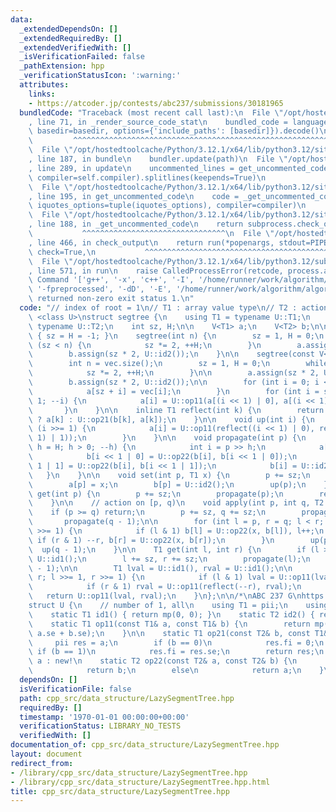 ```yaml
---
data:
  _extendedDependsOn: []
  _extendedRequiredBy: []
  _extendedVerifiedWith: []
  _isVerificationFailed: false
  _pathExtension: hpp
  _verificationStatusIcon: ':warning:'
  attributes:
    links:
    - https://atcoder.jp/contests/abc237/submissions/30181965
  bundledCode: "Traceback (most recent call last):\n  File \"/opt/hostedtoolcache/Python/3.12.1/x64/lib/python3.12/site-packages/onlinejudge_verify/documentation/build.py\"\
    , line 71, in _render_source_code_stat\n    bundled_code = language.bundle(stat.path,\
    \ basedir=basedir, options={'include_paths': [basedir]}).decode()\n          \
    \         ^^^^^^^^^^^^^^^^^^^^^^^^^^^^^^^^^^^^^^^^^^^^^^^^^^^^^^^^^^^^^^^^^^^^^^^^^^^^^^^^^\n\
    \  File \"/opt/hostedtoolcache/Python/3.12.1/x64/lib/python3.12/site-packages/onlinejudge_verify/languages/cplusplus.py\"\
    , line 187, in bundle\n    bundler.update(path)\n  File \"/opt/hostedtoolcache/Python/3.12.1/x64/lib/python3.12/site-packages/onlinejudge_verify/languages/cplusplus_bundle.py\"\
    , line 289, in update\n    uncommented_lines = get_uncommented_code(path, iquotes=self.iquotes,\
    \ compiler=self.compiler).splitlines(keepends=True)\n                        ^^^^^^^^^^^^^^^^^^^^^^^^^^^^^^^^^^^^^^^^^^^^^^^^^^^^^^^^^^^^^^^^^^^^^^^^\n\
    \  File \"/opt/hostedtoolcache/Python/3.12.1/x64/lib/python3.12/site-packages/onlinejudge_verify/languages/cplusplus_bundle.py\"\
    , line 195, in get_uncommented_code\n    code = _get_uncommented_code(path.resolve(),\
    \ iquotes_options=tuple(iquotes_options), compiler=compiler)\n           ^^^^^^^^^^^^^^^^^^^^^^^^^^^^^^^^^^^^^^^^^^^^^^^^^^^^^^^^^^^^^^^^^^^^^^^^^^^^^^^^^^^^^^^^^^^^^^^^\n\
    \  File \"/opt/hostedtoolcache/Python/3.12.1/x64/lib/python3.12/site-packages/onlinejudge_verify/languages/cplusplus_bundle.py\"\
    , line 188, in _get_uncommented_code\n    return subprocess.check_output(command)\n\
    \           ^^^^^^^^^^^^^^^^^^^^^^^^^^^^^^^^\n  File \"/opt/hostedtoolcache/Python/3.12.1/x64/lib/python3.12/subprocess.py\"\
    , line 466, in check_output\n    return run(*popenargs, stdout=PIPE, timeout=timeout,\
    \ check=True,\n           ^^^^^^^^^^^^^^^^^^^^^^^^^^^^^^^^^^^^^^^^^^^^^^^^^^^^^^^^^\n\
    \  File \"/opt/hostedtoolcache/Python/3.12.1/x64/lib/python3.12/subprocess.py\"\
    , line 571, in run\n    raise CalledProcessError(retcode, process.args,\nsubprocess.CalledProcessError:\
    \ Command '['g++', '-x', 'c++', '-I', '/home/runner/work/algorithm/algorithm',\
    \ '-fpreprocessed', '-dD', '-E', '/home/runner/work/algorithm/algorithm/cpp_src/data_structure/LazySegmentTree.hpp']'\
    \ returned non-zero exit status 1.\n"
  code: "// index of root = 1\n// T1 : array value type\n// T2 : action type\n\ntemplate\
    \ <class U>\nstruct segtree {\n    using T1 = typename U::T1;\n    using T2 =\
    \ typename U::T2;\n    int sz, H;\n\n    V<T1> a;\n    V<T2> b;\n\n    segtree()\
    \ { sz = H = -1; }\n    segtree(int n) {\n        sz = 1, H = 0;\n        while\
    \ (sz < n) {\n            sz *= 2, ++H;\n        }\n        a.assign(sz * 2, U::id1());\n\
    \        b.assign(sz * 2, U::id2());\n    }\n\n    segtree(const V<T1>& vec) {\n\
    \        int n = vec.size();\n        sz = 1, H = 0;\n        while (sz < n) {\n\
    \            sz *= 2, ++H;\n        }\n\n        a.assign(sz * 2, U::id1());\n\
    \        b.assign(sz * 2, U::id2());\n\n        for (int i = 0; i < n; ++i) {\n\
    \            a[sz + i] = vec[i];\n        }\n        for (int i = sz - 1; i >=\
    \ 1; --i) {\n            a[i] = U::op11(a[(i << 1) | 0], a[(i << 1) | 1]);\n \
    \       }\n    }\n\n    inline T1 reflect(int k) {\n        return b[k] == U::id2()\
    \ ? a[k] : U::op21(b[k], a[k]);\n    }\n\n    void up(int i) {\n        while\
    \ (i >>= 1) {\n            a[i] = U::op11(reflect((i << 1) | 0), reflect((i <<\
    \ 1) | 1));\n        }\n    }\n\n    void propagate(int p) {\n        for (int\
    \ h = H; h > 0; --h) {\n            int i = p >> h;\n            a[i] = reflect(i);\n\
    \            b[i << 1 | 0] = U::op22(b[i], b[i << 1 | 0]);\n            b[i <<\
    \ 1 | 1] = U::op22(b[i], b[i << 1 | 1]);\n            b[i] = U::id2();\n     \
    \   }\n    }\n\n    void set(int p, T1 x) {\n        p += sz;\n        propagate(p);\n\
    \        a[p] = x;\n        b[p] = U::id2();\n        up(p);\n    }\n\n    T1\
    \ get(int p) {\n        p += sz;\n        propagate(p);\n        return reflect(p);\n\
    \    }\n\n    // action on [p, q)\n    void apply(int p, int q, T2 x) {\n    \
    \    if (p >= q) return;\n        p += sz, q += sz;\n        propagate(p);\n \
    \       propagate(q - 1);\n\n        for (int l = p, r = q; l < r; l >>= 1, r\
    \ >>= 1) {\n            if (l & 1) b[l] = U::op22(x, b[l]), l++;\n           \
    \ if (r & 1) --r, b[r] = U::op22(x, b[r]);\n        }\n        up(p);\n      \
    \  up(q - 1);\n    }\n\n    T1 get(int l, int r) {\n        if (l >= r) return\
    \ U::id1();\n        l += sz, r += sz;\n        propagate(l);\n        propagate(r\
    \ - 1);\n\n        T1 lval = U::id1(), rval = U::id1();\n\n        for (; l <\
    \ r; l >>= 1, r >>= 1) {\n            if (l & 1) lval = U::op11(lval, reflect(l++));\n\
    \            if (r & 1) rval = U::op11(reflect(--r), rval);\n        }\n     \
    \   return U::op11(lval, rval);\n    }\n};\n\n/*\nABC 237 G\nhttps://atcoder.jp/contests/abc237/submissions/30181965\n\
    struct U {\n    // number of 1, all\n    using T1 = pii;\n    using T2 = int;\n\
    \    static T1 id1() { return mp(0, 0); }\n    static T2 id2() { return -1; }\n\
    \    static T1 op11(const T1& a, const T1& b) {\n        return mp(a.fi + b.fi,\
    \ a.se + b.se);\n    }\n\n    static T1 op21(const T2& b, const T1& a) {\n   \
    \     pii res = a;\n        if (b == 0)\n            res.fi = 0;\n        else\
    \ if (b == 1)\n            res.fi = res.se;\n        return res;\n    }\n    //\
    \ a : new!\n    static T2 op22(const T2& a, const T2& b) {\n        if (a == id2())\n\
    \            return b;\n        else\n            return a;\n    }\n};/*"
  dependsOn: []
  isVerificationFile: false
  path: cpp_src/data_structure/LazySegmentTree.hpp
  requiredBy: []
  timestamp: '1970-01-01 00:00:00+00:00'
  verificationStatus: LIBRARY_NO_TESTS
  verifiedWith: []
documentation_of: cpp_src/data_structure/LazySegmentTree.hpp
layout: document
redirect_from:
- /library/cpp_src/data_structure/LazySegmentTree.hpp
- /library/cpp_src/data_structure/LazySegmentTree.hpp.html
title: cpp_src/data_structure/LazySegmentTree.hpp
---
```

